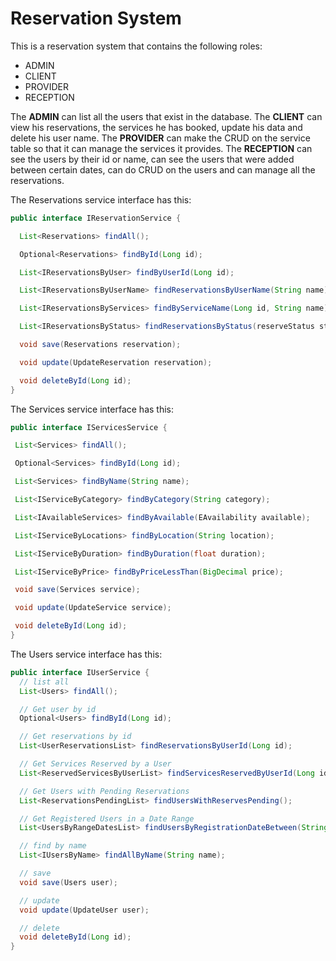 # Reservation System

This is a reservation system that contains the following roles:
-   ADMIN
-  CLIENT
- PROVIDER
-  RECEPTION

The **ADMIN** can list all the users that exist in the database.
The **CLIENT** can view his reservations, the services he has booked, update his data and delete his user name.
The **PROVIDER** can make the CRUD on the service table so that it can manage the services it provides.
The **RECEPTION** can see the users by their id or name, can see the users that were added between certain dates, can do CRUD on the users and can manage all the reservations.


 The Reservations service interface has this:
```java
public interface IReservationService {

  List<Reservations> findAll();

  Optional<Reservations> findById(Long id);

  List<IReservationsByUser> findByUserId(Long id);

  List<IReservationsByUserName> findReservationsByUserName(String name);

  List<IReservationsByServices> findByServiceName(Long id, String name);

  List<IReservationsByStatus> findReservationsByStatus(reserveStatus status);

  void save(Reservations reservation);

  void update(UpdateReservation reservation);

  void deleteById(Long id);
}
```
 The Services service interface has this:
 ```java
 public interface IServicesService {

  List<Services> findAll();

  Optional<Services> findById(Long id);

  List<Services> findByName(String name);

  List<IServiceByCategory> findByCategory(String category);

  List<IAvailableServices> findByAvailable(EAvailability available);

  List<IServiceByLocations> findByLocation(String location);

  List<IServiceByDuration> findByDuration(float duration);

  List<IServiceByPrice> findByPriceLessThan(BigDecimal price);

  void save(Services service);

  void update(UpdateService service);

  void deleteById(Long id);
}
```

The Users service interface has this:
```java
public interface IUserService {
  // list all
  List<Users> findAll();

  // Get user by id
  Optional<Users> findById(Long id);

  // Get reservations by id
  List<UserReservationsList> findReservationsByUserId(Long id);

  // Get Services Reserved by a User
  List<ReservedServicesByUserList> findServicesReservedByUserId(Long id);

  // Get Users with Pending Reservations
  List<ReservationsPendingList> findUsersWithReservesPending();

  // Get Registered Users in a Date Range
  List<UsersByRangeDatesList> findUsersByRegistrationDateBetween(String startDate, String endDate);

  // find by name
  List<IUsersByName> findAllByName(String name);

  // save
  void save(Users user);

  // update
  void update(UpdateUser user);

  // delete
  void deleteById(Long id);
}
```
